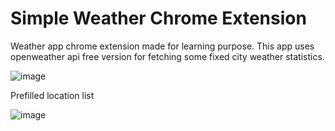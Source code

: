 # Simple Weather Chrome Extension
Weather app chrome extension made for learning purpose. This app uses openweather api free version for fetching some fixed city weather statistics.

![image](https://user-images.githubusercontent.com/13537704/121806309-ea0a2600-cc6c-11eb-93fb-13b992a7a9b6.png)

Prefilled location list

![image](https://user-images.githubusercontent.com/13537704/121806324-fd1cf600-cc6c-11eb-9a58-6f2aecb49365.png)

